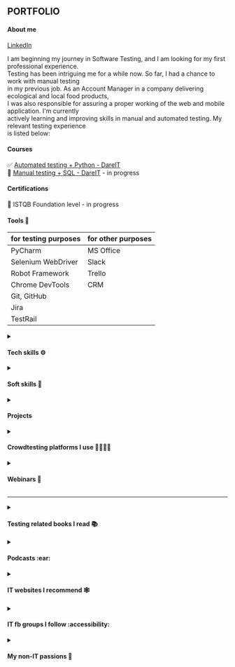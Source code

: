 <h2> PORTFOLIO </h2> 

<h4> About me </h4>   

[LinkedIn](https://www.linkedin.com/in/karolina-szybiak) <br>

I am beginning my journey in Software Testing, and I am looking for my first professional experience.    
Testing has been intriguing me for a while now. So far, I had a chance to work with manual testing   
in my previous job. As an Account Manager in a company delivering ecological and local food products,    
I was also responsible for assuring a proper working of the web and mobile application. I'm currently    
actively learning and improving skills in manual and automated testing. My relevant testing experience    
is listed below:

<h4> Courses </h4>

✅ [Automated testing + Python - DareIT](https://github.com/karolinaszy/automated_tests_challenge) <br>
🔲 [Manual testing + SQL - DareIT](https://github.com/karolinaszy/manual_tests_challenge) - in progress

<h4> Certifications </h4>

🔲 ISTQB Foundation level - in progress

<h4> Tools 🧰 </h4> 

| for testing purposes | for other purposes |    
|----------------------|--------------------|
| PyCharm              | MS Office          |     
| Selenium WebDriver   | Slack              |
| Robot Framework      | Trello             |
| Chrome DevTools      | CRM                |
| Git, GitHub          |                    |   
| Jira                 |                    |    
| TestRail             |                    |


<details>
<summary> <h4> Tech skills ⚙️ </h4> </summary>

- SQL basics 🔰
- Python basics 🐍   
- HTML basics 🔶
- Software testing basics 💻
- Creating test cases 📰    
- Reporting bugs 🪲   
- Xpath 🔖    
- Analytical skills 🧠
</details>
<details>
<summary> <h4> Soft skills 👐 </h4> </summary>

- motivated to learn 📖
- curious 🤓
- team player 👪
- analytical thinking 💭
- intent 🔥
- detail-oriented 👈
</details>

<details>
<summary> <h4> Projects </h4> </summary>

<details>
<summary> <h5> Autotests </h5> </summary>

- autotests [Selenium + Python for DareIT challenge](https://github.com/karolinaszy/challenge_portfolio_karolina)   
- autotests [Robot Framework for DareIT challenge](https://github.com/karolinaszy/test_robotframework)
</details>

<details>
<summary> <h5> Test cases </h5> </summary>

- Scout Panel [manual testing 1](https://docs.google.com/spreadsheets/d/1eDfkKOzmwgp176t2s64f1L-6R99oGGE6i18GwfHpje8/edit#gid=0) and [2](https://docs.google.com/spreadsheets/d/1xaNB1ceHnNw-iiPfOMvtmVnaqZ1ZwAAqJOpfqoQwT5k/edit#gid=471464752)
- Scouts Panel [automated testing](https://drive.google.com/drive/folders/1987MHeKnAwviBS8oxVPAMrAryYXPj8IF)
</details>

<details>
<summary> <h5> Bug reports </h5> </summary>

- Scouts Panel [automated tests](https://docs.google.com/spreadsheets/d/1mclDrxefSIJAC0EKxuxXirdDfHzRAEqVYnNXRTJoioM/edit#gid=0)
- Scouts Panel [manual tests](https://docs.google.com/spreadsheets/d/1hb-gv6v6JmhwuLAF0AuvuvU8oYAPN9v9Tqh1uSQaJ-c/edit#gid=1604189475)
- olx [mobile app manual tests](https://docs.google.com/spreadsheets/d/1ItrAvKvbV1vl7Mgt1p2S9rNnKdQx-ZbWmBQMJJU4u7w/edit#gid=0)
</details> 

</details>

<details> 
<summary> <h4> Crowdtesting platforms I use 👨‍👨‍👧‍👧 </h4> </summary>

- [MrBuggy](http://mrbuggy.pl/)
- [uTest](https://www.utest.com/)
</details>

<details> 
<summary> <h4> Webinars 🎥 </h4> </summary>

✅ [Introduction to QA (GoIT)](https://qa.m.goit.global/pl/)   
✅ [Automatycznie 🤖 czy Manualnie 🔍? (DareIT)](https://www.facebook.com/events/1121747482561218)  
</details>

------

<details> 
<summary> <h4> Testing related books I read 📚 </h4> </summary>

- Zawód Tester - Radosław Smilgin
- Testowanie i jakość oprogramowania - Adam Roman
- Automatyzacja testów - Arnon Axelrod
- Cetryfikowany tester ISTQB - Adam Roman, Lucjan Stapp
</details>

<details> 
<summary> <h4> Podcasts :ear: </h4> </summary>

- [Tu się testuje](https://open.spotify.com/show/75eyDizBIrd2QX0kSkkApJ)
- [No Fluff Cast](https://open.spotify.com/show/7lYEvkUQjv6p282vPtAs6d)
- [Testowanie oprogramowania](https://open.spotify.com/show/7jqDWVuJ7YSX4ep1a5tMMd)
- [Strong Women in IT](https://open.spotify.com/show/3UG6N8xsqVWJ6s5jA6GE99?si=753efa75fe1f4661)
</details>

<details> 
<summary> <h4> IT websites I recommend 🕸️ </h4> </summary>

- [testerzy.pl](https://testerzy.pl/)
- [No fluff jobs blog](https://nofluffjobs.com/pl/log/)
- [Geek Girls Carrots](https://gocarrots.org/)
- [Na podbój IT!](https://podboj.it/)
- [Łukasz Zieliński blog](https://lukasz-zielinski.pl/)
- [QA/ Test automation blog](https://amelia.qa/blog)
</details>

<details> 
<summary> <h4> IT fb groups I follow :accessibility: </h4> </summary>

- [Tester oprogramowania - wsparcie na starcie](https://www.facebook.com/groups/testeroprogramowania)   
- [DareIT Community](https://www.facebook.com/groups/2029087700497738)   
- [Testowanie oprogramowania](https://www.facebook.com/groups/141683635854223/)
- [Testuj, Dziewczyno!](https://www.facebook.com/groups/514014750879165/)
</details>

<details> 
<summary> <h4> My non-IT passions 🤙 </h4> </summary>

- rock climbing 🌄
- road and gravel bicycle 🚲
- yoga 🧘
- oriental culture and philosophy ☯️
</details>

